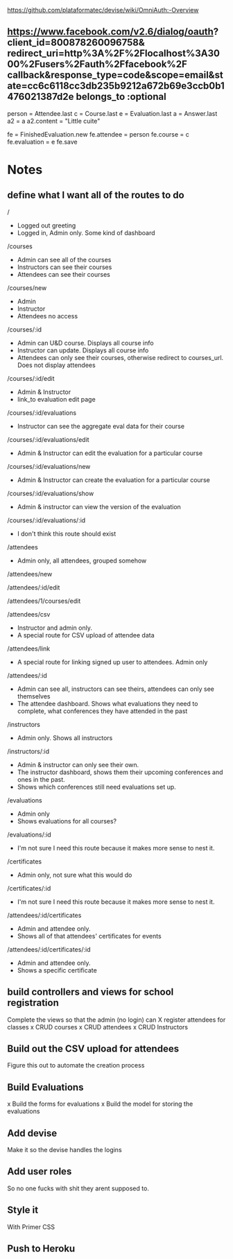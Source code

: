 
https://github.com/plataformatec/devise/wiki/OmniAuth:-Overview

https://www.facebook.com/v2.6/dialog/oauth?
client_id=800878260096758&
redirect_uri=http%3A%2F%2Flocalhost%3A3000%2Fusers%2Fauth%2Ffacebook%2F
callback&response_type=code&scope=email&state=cc6c6118cc3db235b9212a672b69e3ccb0b1476021387d2e
belongs_to :optional
-----------------
person = Attendee.last
c = Course.last
e = Evaluation.last
a = Answer.last
a2 = a
a2.content = "Little cuite"

fe = FinishedEvaluation.new
fe.attendee = person
fe.course = c
fe.evaluation = e
fe.save

# Notes


## define what I want all of the routes to do

/
- Logged out greeting
- Logged in, Admin only. Some kind of dashboard

/courses
- Admin can see all of the courses
- Instructors can see their courses
- Attendees can see their courses

/courses/new
- Admin
- Instructor
- Attendees no access

/courses/:id
- Admin can U&D course. Displays all course info
- Instructor can update. Displays all course info
- Attendees can only see their courses, otherwise redirect to courses_url. Does not display attendees

/courses/:id/edit
- Admin & Instructor
- link_to evaluation edit page

/courses/:id/evaluations
- Instructor can see the aggregate eval data for their course

/courses/:id/evaluations/edit
- Admin & Instructor can edit the evaluation for a particular course

/courses/:id/evaluations/new
- Admin & Instructor can create the evaluation for a particular course

/courses/:id/evaluations/show
- Admin & instructor can view the version of the evaluation

/courses/:id/evaluations/:id
- I don't think this route should exist

/attendees
- Admin only, all attendees, grouped somehow

/attendees/new

/attendees/:id/edit

/attendees/1/courses/edit

/attendees/csv
- Instructor and admin only.
- A special route for CSV upload of attendee data

/attendees/link
- A special route for linking signed up user to attendees. Admin only

/attendees/:id
- Admin can see all, instructors can see theirs, attendees can only see themselves
- The attendee dashboard. Shows what evaluations they need to complete, what conferences they have attended in the past

/instructors
- Admin only. Shows all instructors

/instructors/:id
- Admin & instructor can only see their own.
- The instructor dashboard, shows them their upcoming conferences and ones in the past.
- Shows which conferences still need evaluations set up.

/evaluations
- Admin only
- Shows evaluations for all courses?

/evaluations/:id
- I'm not sure I need this route because it makes more sense to nest it.

/certificates
- Admin only, not sure what this would do

/certificates/:id
- I'm not sure I need this route because it makes more sense to nest it.

/attendees/:id/certificates
- Admin and attendee only.
- Shows all of that attendees' certificates for events

/attendees/:id/certificates/:id
- Admin and attendee only.
- Shows a specific certificate

## build controllers and views for school registration

Complete the views so that the admin (no login) can
X register attendees for classes
x CRUD courses
x CRUD attendees
x CRUD Instructors

## Build out the CSV upload for attendees

Figure this out to automate the creation process

## Build Evaluations

x Build the forms for evaluations
x Build the model for storing the evaluations

## Add devise

Make it so the devise handles the logins

## Add user roles

So no one fucks with shit they arent supposed to.

## Style it

With Primer CSS

## Push to Heroku
